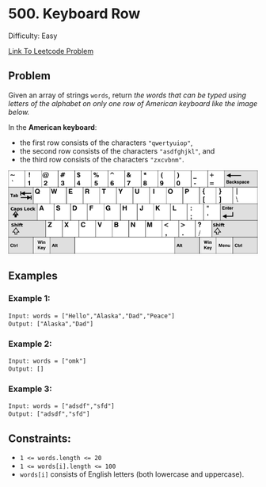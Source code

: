 # 500. Keyboard Row
Difficulty: Easy

[Link To Leetcode Problem](https://leetcode.com/problems/keyboard-row/)

## Problem
Given an array of strings `words`, return *the words that can be typed using letters of the alphabet on only one row of American keyboard like the image below.*

In the **American keyboard**:

- the first row consists of the characters `"qwertyuiop"`,
- the second row consists of the characters `"asdfghjkl"`, and
- the third row consists of the characters `"zxcvbnm"`.

![keyboard](./keyboard.png)

## Examples
### Example 1:
```
Input: words = ["Hello","Alaska","Dad","Peace"]
Output: ["Alaska","Dad"]
```
### Example 2:
```
Input: words = ["omk"]
Output: []
```
### Example 3:
```
Input: words = ["adsdf","sfd"]
Output: ["adsdf","sfd"]
```

## Constraints:
- `1 <= words.length <= 20`
- `1 <= words[i].length <= 100`
- `words[i]` consists of English letters (both lowercase and uppercase). 